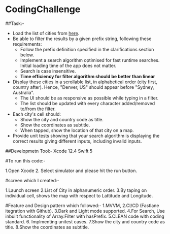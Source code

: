 # CodingChallenge

##Task:-

* Load the list of cities from [here](cities.json).
* Be able to filter the results by a given prefix string, following these requirements:
     * Follow the prefix definition specified in the clarifications section below.
     * Implement a search algorithm optimised for fast runtime searches. Initial loading time of the app does not matter.
     * Search is case insensitive.
     * **Time efficiency for filter algorithm should be better than linear**
* Display these cities in a scrollable list, in alphabetical order (city first, country after). Hence, "Denver, US" should appear before "Sydney, Australia".
     * The UI should be as responsive as possible while typing in a filter.
     * The list should be updated with every character added/removed to/from the filter.
* Each city's cell should:
     * Show the city and country code as title.
     * Show the coordinates as subtitle.
     * When tapped, show the location of that city on a map.
* Provide unit tests showing that your search algorithm is displaying the correct results giving different inputs, including invalid inputs.

##Developmetn Tool:-
Xcode 12.4
Swift 5

#To run this code:-

1.Open Xcode
2. Select simulator and please hit the run button.


#screen which I created:-

1.Launch screen
2.List of City in alphanumeric order.
3.By taping on individual cell, shows the map with respect to Lattitude and Longitude.


#Feature and Design pattern which followed:-
1.MVVM,
2.CI/CD (Fastlane itegration with Github).
3.Dark and Light mode supported.
4.For Search, Use inbuilt functionality of Array.Filter with hasPrefix.
5.CLEAN code with coding standard.
6. Implmenting unitest cases.
7.Show the city and country code as title.
8.Show the coordinates as subtitle.
